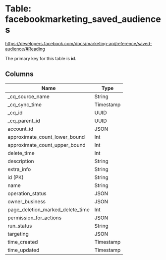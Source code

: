 # Table: facebookmarketing_saved_audiences

https://developers.facebook.com/docs/marketing-api/reference/saved-audience/#Reading

The primary key for this table is **id**.

## Columns

| Name          | Type          |
| ------------- | ------------- |
|_cq_source_name|String|
|_cq_sync_time|Timestamp|
|_cq_id|UUID|
|_cq_parent_id|UUID|
|account_id|JSON|
|approximate_count_lower_bound|Int|
|approximate_count_upper_bound|Int|
|delete_time|Int|
|description|String|
|extra_info|String|
|id (PK)|String|
|name|String|
|operation_status|JSON|
|owner_business|JSON|
|page_deletion_marked_delete_time|Int|
|permission_for_actions|JSON|
|run_status|String|
|targeting|JSON|
|time_created|Timestamp|
|time_updated|Timestamp|